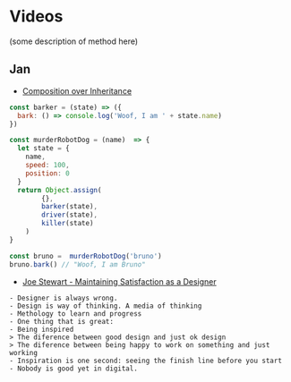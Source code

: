 # Videos

(some description of method here)

## Jan

- [Composition over Inheritance](https://www.youtube.com/watch?v=wfMtDGfHWpA)
```js
const barker = (state) => ({
  bark: () => console.log('Woof, I am ' + state.name)
})

const murderRobotDog = (name)  => {
  let state = {
    name,
    speed: 100,
    position: 0
  }
  return Object.assign(
        {},
        barker(state),
        driver(state),
        killer(state)
    )
}

const bruno =  murderRobotDog('bruno')
bruno.bark() // "Woof, I am Bruno"
```
- [Joe Stewart - Maintaining Satisfaction as a Designer](https://creativemornings.com/talks/joe-stewart/2)
```
- Designer is always wrong. 
- Design is way of thinking. A media of thinking
- Methology to learn and progress
- One thing that is great: 
- Being inspired 
> The diference between good design and just ok design
> The diference between being happy to work on something and just working
- Inspiration is one second: seeing the finish line before you start
- Nobody is good yet in digital.
```

